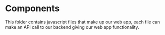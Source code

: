 # Components

This folder contains javascript files that make up our web app, each file can make an API call to our backend giving our web app functionality.

